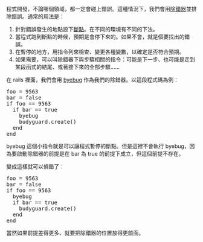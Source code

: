 程式開發，不論哪個領域，都一定會碰上錯誤。這種情況下，我們會用[除錯器](https://zh.wikipedia.org/zh-tw/%E8%B0%83%E8%AF%95%E5%B7%A5%E5%85%B7https://zh.wikipedia.org/zh-tw/%E8%B0%83%E8%AF%95%E5%B7%A5%E5%85%B7)並排除錯誤。通常的用法是：

1. 針對錯誤發生的地點設下[斷點](https://zh.wikipedia.org/zh-tw/%E6%96%AD%E7%82%B9)。在不同的環境有不同的下法。
2. 當程式跑到斷點的時候，預期是會停下來的。如果不會，就是個要找出的錯誤。
3. 在暫停的地方，用指令列來檢查、變更各種變數，以確定是否符合預期。
4. 如果需要，可以叫除錯器下與步驟相關的指令：可能是下一步、也可能是走到某段函式的結尾、或著接下來的全部步驟......

在 rails 裡面，我們會用 [byebug](https://github.com/deivid-rodriguez/byebug) 作為我們的除錯器。以這段程式碼為例：

<pre>
foo = 9563
bar = false
if foo == 9563
  if bar == true
    byebug
    budyguard.create()
  end
end
</pre>

byebug 這個小指令就是可以讓程式暫停的斷點。但是這裡不會執行 byebug，因為要啟動除錯器的前提是在 bar 為 true 的前提下成立，但這個前提不存在。

變成這樣就可以偵錯了：

<pre>
foo = 9563
bar = false
if foo == 9563
  byebug
  if bar == true
    budyguard.create()
  end
end
</pre>

當然如果前提差得更多、就要把除錯器的位置放得更前面。
